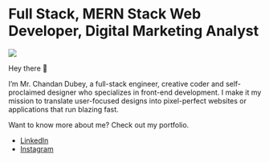 # Full Stack, MERN Stack Web Developer, Digital Marketing Analyst
<img src="https://img.freepik.com/free-photo/html-css-collage-concept-with-person_23-2150061969.jpg">

Hey there 👋

I’m Mr. Chandan Dubey, a full-stack engineer, creative coder and self-proclaimed designer who specializes in front-end development. I make it my mission to translate user-focused designs into pixel-perfect websites or applications that run blazing fast.

Want to know more about me? Check out my portfolio.
<ul>
  <li><a href="https://www.linkedin.com/in/iamchandandubey/">LinkedIn</a></li>
  <li><a href="https://instagram.com/iamchandandubey">Instagram</a></li>
</ul>

